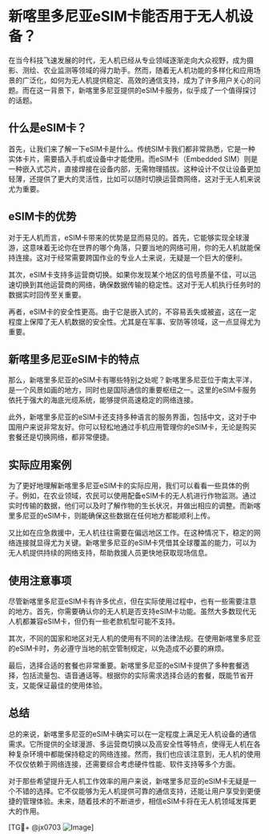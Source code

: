 # 新喀里多尼亚eSIM卡能否用于无人机设备？

在当今科技飞速发展的时代，无人机已经从专业领域逐渐走向大众视野，成为摄影、测绘、农业监测等领域的得力助手。然而，随着无人机功能的多样化和应用场景的广泛化，如何为无人机提供稳定、高效的通信支持，成为了许多用户关心的问题。而在这一背景下，新喀里多尼亚提供的eSIM卡服务，似乎成了一个值得探讨的话题。

## 什么是eSIM卡？

首先，让我们来了解一下eSIM卡是什么。传统SIM卡我们都非常熟悉，它是一种实体卡片，需要插入手机或设备中才能使用。而eSIM卡（Embedded SIM）则是一种嵌入式芯片，直接焊接在设备内部，无需物理插拔。这种设计不仅让设备更加轻薄，还提供了更大的灵活性，比如可以随时切换运营商网络，这对于无人机来说尤为重要。

## eSIM卡的优势

对于无人机而言，eSIM卡带来的优势是显而易见的。首先，它能够实现全球漫游，这意味着无论你在世界的哪个角落，只要当地的网络可用，你的无人机就能保持连接。这对于经常需要跨国作业的专业人士来说，无疑是一个巨大的便利。

其次，eSIM卡支持多运营商切换。如果你发现某个地区的信号质量不佳，可以迅速切换到其他运营商的网络，确保数据传输的稳定性。这对于无人机执行任务时的数据实时回传至关重要。

再者，eSIM卡的安全性更高。由于它是嵌入式的，不容易丢失或被盗，这在一定程度上保障了无人机数据的安全性。尤其是在军事、安防等领域，这一点显得尤为重要。

## 新喀里多尼亚eSIM卡的特点

那么，新喀里多尼亚的eSIM卡有哪些特别之处呢？新喀里多尼亚位于南太平洋，是一个风景如画的地方，同时也是国际通信的重要枢纽之一。这里的eSIM卡服务依托于强大的海底光缆系统，能够提供高速稳定的网络连接。

此外，新喀里多尼亚的eSIM卡还支持多种语言的服务界面，包括中文，这对于中国用户来说非常友好。你可以轻松地通过手机应用管理你的eSIM卡，无论是购买套餐还是切换网络，都非常便捷。

## 实际应用案例

为了更好地理解新喀里多尼亚eSIM卡的实际应用，我们可以看看一些具体的例子。例如，在农业领域，农民可以使用配备eSIM卡的无人机进行作物监测。通过实时传输的数据，他们可以及时了解作物的生长状况，并做出相应的调整。而新喀里多尼亚的eSIM卡，则能确保这些数据在任何地方都能顺利上传。

又比如在应急救援中，无人机往往需要在偏远地区工作。在这种情况下，稳定的网络连接就显得尤为关键。新喀里多尼亚的eSIM卡凭借其全球覆盖的能力，可以为无人机提供持续的网络支持，帮助救援人员更快地获取现场信息。

## 使用注意事项

尽管新喀里多尼亚eSIM卡有许多优点，但在实际使用过程中，也有一些需要注意的地方。首先，你需要确认你的无人机是否支持eSIM卡功能。虽然大多数现代无人机都兼容eSIM卡，但仍有一些老款机型可能不支持。

其次，不同的国家和地区对无人机的使用有不同的法律法规。在使用新喀里多尼亚的eSIM卡时，务必遵守当地的航空管制规定，以免造成不必要的麻烦。

最后，选择合适的套餐也非常重要。新喀里多尼亚的eSIM卡提供了多种套餐选择，包括流量包、语音通话等。根据你的实际需求选择合适的套餐，既能节省开支，又能保证最佳的使用体验。

## 总结

总的来说，新喀里多尼亚的eSIM卡确实可以在一定程度上满足无人机设备的通信需求。它所提供的全球漫游、多运营商切换以及高安全性等特点，使得无人机在各种复杂环境中都能保持稳定的网络连接。然而，我们也应该注意到，无人机的使用不仅仅依赖于网络连接，还需要综合考虑硬件性能、软件支持等多个方面。

对于那些希望提升无人机工作效率的用户来说，新喀里多尼亚的eSIM卡无疑是一个不错的选择。它不仅能够为无人机提供可靠的通信支持，还能让用户享受到更便捷的管理体验。未来，随着技术的不断进步，相信eSIM卡将在无人机领域发挥更大的作用。

[TG💪+ @jx0703 ![Image](https://github.com/user-attachments/assets/dbca1d08-cadb-493c-b0ec-ad6f7a83f270)]